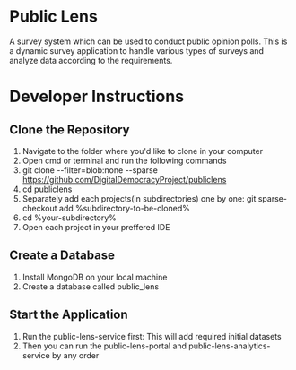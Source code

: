 # Public Lens
A survey system which can be used to conduct public opinion polls. This is a dynamic survey application to handle various types of surveys and analyze data according to the requirements.

# Developer Instructions
## Clone the Repository

1. Navigate to the folder where you'd like to clone in your computer
2. Open cmd or terminal and run the following commands
3. git clone --filter=blob:none --sparse https://github.com/DigitalDemocracyProject/publiclens 
4. cd publiclens
5. Separately add each projects(in subdirectories) one by one: git sparse-checkout add %subdirectory-to-be-cloned%
6. cd %your-subdirectory%
7. Open each project in your preffered IDE

## Create a Database
1. Install MongoDB on your local machine
2. Create a database called public_lens

## Start the Application
1. Run the public-lens-service first: This will add required initial datasets
2. Then you can run the public-lens-portal and public-lens-analytics-service by any order
